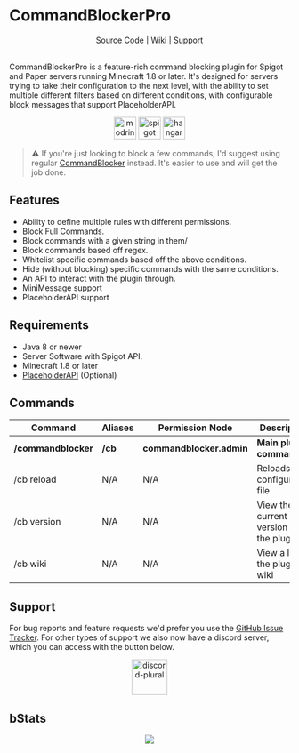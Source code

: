 # CommandBlockerPro
<center><a href="https://github.com/JadedMC/CommandBlockerPro">Source Code</a> | <a href="https://github.com/JadedMC/CommandBlockerPro/wiki">Wiki</a> | <a href="https://github.com/JadedMC/CommandBlockerPro/issues">Support</a></center><br/>

CommandBlockerPro is a feature-rich command blocking plugin for Spigot and Paper servers running Minecraft 1.8 or later. It's designed for servers trying to take their configuration to the next level, with the ability to set multiple different filters based on different conditions, with configurable block messages that support PlaceholderAPI.

<p align="center">
    <a href="https://modrinth.com/plugin/commandblockerpro"><img alt="modrinth" height="40" src="https://cdn.jsdelivr.net/npm/@intergrav/devins-badges@3/assets/cozy/available/modrinth_vector.svg"></a>
    <a href="https://www.spigotmc.org/resources/commandblockerpro.116687/"><img alt="spigot" height="40" src="https://cdn.jsdelivr.net/npm/@intergrav/devins-badges@3/assets/cozy/available/spigot_vector.svg"></a>
    <a href="https://hangar.papermc.io/JadedMC/CommandBlockerPro"><img alt="hangar" height="40" src="https://cdn.jsdelivr.net/npm/@intergrav/devins-badges@3/assets/cozy/available/hangar_vector.svg"></a>
</p>

>⚠️ If you're just looking to block a few commands, I'd suggest using regular [CommandBlocker](https://hangar.papermc.io/JadedMC/CommandBlocker) instead. It's easier to use and will get the job done.

## Features
* Ability to define multiple rules with different permissions.
* Block Full Commands.
* Block commands with a given string in them/
* Block commands based off regex.
* Whitelist specific commands based off the above conditions.
* Hide (without blocking) specific commands with the same conditions.
* An API to interact with the plugin through.
* MiniMessage support
* PlaceholderAPI support

## Requirements
* Java 8 or newer
* Server Software with Spigot API.
* Minecraft 1.8 or later
* [PlaceholderAPI](https://www.spigotmc.org/resources/placeholderapi.6245/) (Optional)

## Commands
| Command | Aliases | Permission Node | Description |
| ------- | ------- | --------------- | ----------- |
| **/commandblocker** | **/cb** | **commandblocker.admin** | **Main plugin command** |
| /cb reload | N/A | N/A | Reloads the configuration file |
| /cb version | N/A | N/A | View the current version of the plugin |
| /cb wiki | N/A | N/A | View a link to the plugin wiki |

## Support
For bug reports and feature requests we'd prefer you use the [GitHub Issue Tracker](https://github.com/JadedMC/CommandBlockerPro/issues). For other types of support we also now have a discord server, which you can access with the button below.

<p align="center">
    <a href="https://discord.gg/rX7sxZyPGS"><img alt="discord-plural" height="64" src="https://cdn.jsdelivr.net/npm/@intergrav/devins-badges@3/assets/cozy/social/discord-plural_vector.svg" style="display: block; margin-left: auto; margin-right: auto;"></a>
</p>

## bStats
<p align="center">
    <a href="https://bstats.org/plugin/bukkit/CommandBlockerPro/20588"><img src="https://bstats.org/signatures/bukkit/CommandBlockerPro.svg"/></a>
</p>